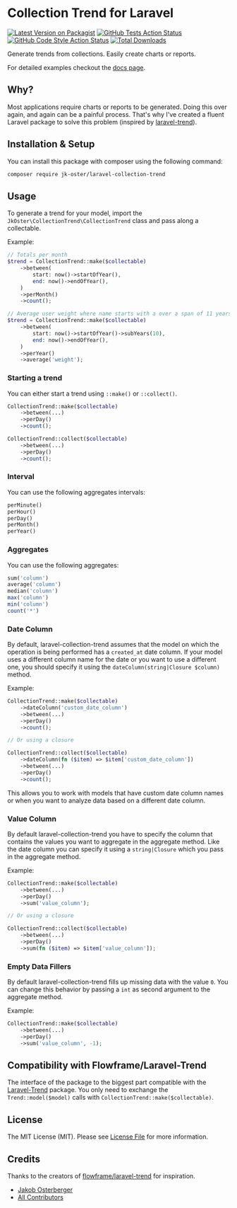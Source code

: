
# Collection Trend for Laravel

[![Latest Version on Packagist](https://img.shields.io/packagist/v/jk-oster/laravel-collection-trend.svg?style=flat-square)](https://packagist.org/packages/jk-oster/laravel-collection-trend)
[![GitHub Tests Action Status](https://img.shields.io/github/actions/workflow/status/jk-oster/laravel-collection-trend/run-tests.yml?branch=main&label=tests&style=flat-square)](https://github.com/jk-oster/laravel-collection-trend/actions?query=workflow%3Arun-tests+branch%3Amain)
[![GitHub Code Style Action Status](https://img.shields.io/github/actions/workflow/status/jk-oster/laravel-collection-trend/fix-php-code-style-issues.yml?branch=main&label=code%20style&style=flat-square)](https://github.com/jk-oster/laravel-collection-trend/actions?query=workflow%3A"Fix+PHP+code+style+issues"+branch%3Amain)
[![Total Downloads](https://img.shields.io/packagist/dt/jk-oster/laravel-collection-trend.svg?style=flat-square)](https://packagist.org/packages/jk-oster/laravel-collection-trend)


Generate trends from collections. Easily create charts or reports.

For detailed examples checkout the [docs page](https://jk-oster.github.io/laravel-collection-trend/).

## Why?

Most applications require charts or reports to be generated. Doing this over again, and again can be a painful process. That's why I've created a fluent Laravel package to solve this problem (inspired by [laravel-trend](https://github.com/Flowframe/laravel-trend)).

## Installation & Setup

You can install this package with composer using the following command:

```bash
composer require jk-oster/laravel-collection-trend
```

## Usage

To generate a trend for your model, import the ``JkOster\CollectionTrend\CollectionTrend`` class and pass along a collectable.

Example:

```php
// Totals per month
$trend = CollectionTrend::make($collectable)
    ->between(
        start: now()->startOfYear(),
        end: now()->endOfYear(),
    )
    ->perMonth()
    ->count();

// Average user weight where name starts with a over a span of 11 years, results are grouped per year
$trend = CollectionTrend::make($collectable)
    ->between(
        start: now()->startOfYear()->subYears(10),
        end: now()->endOfYear(),
    )
    ->perYear()
    ->average('weight');
```

### Starting a trend

You can either start a trend using ``::make()`` or ``::collect()``.

```php
CollectionTrend::make($collectable)
    ->between(...)
    ->perDay()
    ->count();

CollectionTrend::collect($collectable)
    ->between(...)
    ->perDay()
    ->count();
```

### Interval

You can use the following aggregates intervals:

```php
perMinute()
perHour()
perDay()
perMonth()
perYear()
```

### Aggregates

You can use the following aggregates:

```php
sum('column')
average('column')
median('column')
max('column')
min('column')
count('*')
```

### Date Column

By default, laravel-collection-trend assumes that the model on which the operation is being performed has a ``created_at`` date column. If your model uses a different column name for the date or you want to use a different one, you should specify it using the ``dateColumn(string|Closure $column)`` method.

Example:

```php
CollectionTrend::make($collectable)
    ->dateColumn('custom_date_column')
    ->between(...)
    ->perDay()
    ->count();

// Or using a closure

CollectionTrend::collect($collectable)
    ->dateColumn(fn ($item) => $item['custom_date_column'])
    ->between(...)
    ->perDay()
    ->count();
```

This allows you to work with models that have custom date column names or when you want to analyze data based on a different date column.

### Value Column

By default laravel-collection-trend you have to specify the column that contains the values you want to aggregate in the aggregate method. Like the date column you can specify it using a ``string|Closure`` which you pass in the aggregate method.

Example:

```php
CollectionTrend::make($collectable)
    ->between(...)
    ->perDay()
    ->sum('value_column');

// Or using a closure

CollectionTrend::collect($collectable)
    ->between(...)
    ->perDay()
    ->sum(fn ($item) => $item['value_column']);
```

### Empty Data Fillers

By default laravel-collection-trend fills up missing data with the value ``0``. You can change this behavior by passing a ``int`` as second argument to the aggregate method.

Example:

```php
CollectionTrend::make($collectable)
    ->between(...)
    ->perDay()
    ->sum('value_column', -1);
```

## Compatibility with Flowframe/Laravel-Trend

The interface of the package to the biggest part compatible with the [Laravel-Trend](https://github.com/Flowframe/Laravel-Trend) package. You only need to exchange the ```Trend::model($model)``` calls with ```CollectionTrend::make($collectable)```.

## License

The MIT License (MIT). Please see [License File](LICENSE.md) for more information.

## Credits

Thanks to the creators of [flowframe/laravel-trend](https://github.com/Flowframe/laravel-trend) for inspiration.

- [Jakob Osterberger](https://github.com/jk-oster)
- [All Contributors](../../contributors)
